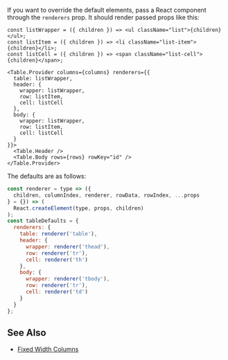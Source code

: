 If you want to override the default elements, pass a React component through the `renderers` prop. It should render passed props like this:

```react
const listWrapper = ({ children }) => <ul className="list">{children}</ul>;
const listItem = ({ children }) => <li className="list-item">{children}</li>;
const listCell = ({ children }) => <span className="list-cell">{children}</span>;

<Table.Provider columns={columns} renderers={{
  table: listWrapper,
  header: {
    wrapper: listWrapper,
    row: listItem,
    cell: listCell
  },
  body: {
    wrapper: listWrapper,
    row: listItem,
    cell: listCell
  }
}}>
  <Table.Header />
  <Table.Body rows={rows} rowKey="id" />
</Table.Provider>
```

The defaults are as follows:

```javascript
const renderer = type => ({
  children, columnIndex, renderer, rowData, rowIndex, ...props
} = {}) => (
  React.createElement(type, props, children)
);
const tableDefaults = {
  renderers: {
    table: renderer('table'),
    header: {
      wrapper: renderer('thead'),
      row: renderer('tr'),
      cell: renderer('th')
    },
    body: {
      wrapper: renderer('tbody'),
      row: renderer('tr'),
      cell: renderer('td')
    }
  }
};
```

## See Also

* [Fixed Width Columns](/examples/fixed-width-columns)
